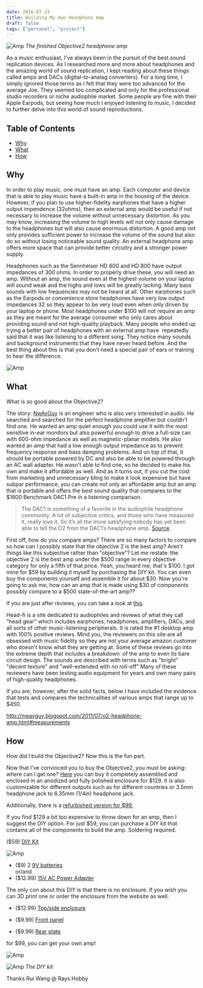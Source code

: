 ```yaml
---
date: 2016-07-23
title: Building My Own Headphone Amp
draft: false
tags: ["personal", "project"]
---
```


![Amp](/amp/IMG_1212.jpg)
*The finished Objective2 headphone amp*

As a music enthusiast, I've always been in the pursuit of the best sound replication devices. As I researched more and more about headphones and the amazing world of sound replication, I kept reading about these things called amps and DACs (digital-to-analag converters). For a long time, I simply ignored those terms as I felt that they were too advanced for the average Joe. They seemed too complicated and only for the professional studio recorders or niche audiophile market. Some people are fine with their Apple Earpods, but seeing how much I enjoyed listening to music, I decided to further delve into this world of sound reproductions.

## Table of Contents

- [Why](#why)
- [What](#what)
- [How](#how)

<a name="why"></a>
## Why

In order to play music, one must have an amp. Each computer and device that is able to play music have a built-in amp in the housing of the device. However, if you plan to use higher-fidelity earphones that have a higher output impendence (32ohms), then an external amp would be useful if not necessary to increase the volume without unnecessary distortion. As you may know, increasing the volume to high levels will not only cause damage to the headphones but will also cause enormous distortion. A good amp not only provides sufficient power to increase the volume of the sound but also do so without losing noticeable sound quality. An external headphone amp offers more space that can provide better circuitry and a stronger power supply.

Headphones such as the Sennheiser HD 600 and HD 800 have output impedances of 300 ohms. In order to properly drive these, you will need an amp. Without an amp, the sound even at the highest volume on your laptop will sound weak and the highs and lows will be greatly lacking. Many bass sounds with low frequencies may not be heard at all. Other earphones such as the Earpods or convenience store headphones have very low output impedances 32 so they appear to be very loud even when only driven by your laptop or phone. Most headphones under $100 will not require an amp as they are meant for the average consumer who only cares about providing sound and not high-quality playback. Many people who ended up trying a better pair of headphones with an external amp have  repeatedly said that it was like listening to a different song. They notice many sounds and background instruments that they have never heard before. And the best thing about this is that you don't need a special pair of ears or training to hear the difference.

![Amp](/amp/IMG_1207.jpg)

<a name="what"></a>
##  What

What is so good about the Objective2?

The story: [NwAvGuy](https://spectrum.ieee.org/tech-history/silicon-revolution/nwavguy-the-audio-genius-who-vanished) is an engineer who is also very interested in audio. He searched and searched for the perfect headphone amplifier but couldn't find one. He wanted an amp quiet enough you could use it with the most sensitive in-ear monitors but also powerful enough to drive a full-size can with 600-ohm impedance as well as magnetic-planar models. He also wanted an amp that had a low enough output impedance as to prevent frequency response and bass damping problems. And on top of that, it should be portable powered by DC and also be able to be powered through an AC wall adapter. He wasn't able to find one, so he decided to make his own and make it affordable as well. And as it turns out, if you cut the cost from marketing and unnecessary bling to make it look expensive but have subpar performance, you can create not only an affordable amp but an amp that is portable and offers the best sound quality that compares to the $1600 Benchmark DAC1 Pre in a listening comparison.

> The DAC1 is something of a favorite in the audiophile headphone community. A lot of subjective critics, and those who have measured it, really love it. So it’s all the more satisfying nobody has yet been able to tell the O2 from the DAC1’s headphone amp. [Source](http://nwavguy.blogspot.com/2011/07/o2-headphone-amp.html#measurements)


First off, how do you compare amps? There are so many factors to compare so how can I possibly state that the objective 2 is the best amp? Aren't things like this subjective rather than "objective"? Let me restate: the objective 2 is the best amp under the $500 range in every objective category for only a fifth of that price. Yeah, you heard me, that's $100. I got mine for $59 by building it myself by purchasing the DIY kit. You can even buy the components yourself and assemble it for about $30. Now you're going to ask me, how can an amp that is made using $30 of components possibly compare to a $500 state-of-the-art amp??

If you are just after reviews, you can take a look at [this](http://www.head-fi.org/products/jds-labs-assembled-objective2-headphone-amplifier).

Head-fi is a site dedicated to audiophiles and reviews of what they call "head gear" which includes earphones, headphones, amplifiers, DACs, and all sorts of other music-listening peripherals. It is rated the #1 desktop amp with 100% positive reviews. Mind you, the reviewers on this site are all obsessed with music fidelity so they are not your average amazon customer who doesn't know what they are getting at. Some of these reviews go into the extreme depth that includes a breakdown  of the amp to even its bare circuit design. The sounds are described with terms such as "bright" "decent texture" and "well-extended with no roll-off" Many of these reviewers have been testing audio equipment for years and own many pairs of high-quality headphones.

If you are, however, after the solid facts, below I have included the evidence that tests and compares the technicalities of various amps that range up to $450.

http://nwavguy.blogspot.com/2011/07/o2-headphone-amp.html#measurements

<a name="how"></a>
##  How
How did I build the Objective2? Now this is the fun part.

Now that I've convinced you to buy the Objective2, you must be asking: where can I get one? [Here](https://www.jdslabs.com/products/35/objective2-headphone-amplifier/) you can buy it completely assembled and enclosed in an anodized and fully polished enclosure for $129. It is also customizable for different outputs such as for different countries or 3.5mm headphone jack to 6.35mm (1/4in) headphone jack.

Additionally, there is a [refurbished version for $99.](https://www.jdslabs.com/products/167/objective2-headphone-amplifier-b-stock/)

If you find $129 a bit too expensive to throw down for an amp, then I suggest the DIY option. For just $59, you can purchase a DIY kit that contains all of the components to build the amp. Soldering required.

($59) [DIY Kit](https://www.jdslabs.com/products/82/objective2-diy-kit/)

![Amp](/amp/IMG_1205.jpg)

- ($9) 2 [9V batteries](https://www.amazon.com/Tenergy-Centura-Self-Discharge-Rechargeable-Batteries/dp/B003QUNYQI/ref=sr_1_10_a_it?ie=UTF8&amp;qid=1469762948&amp;sr=8-10&amp;keywords=9v+rechargeable+batteries)<br>
or/and<br>
- ($12.99) [15V AC Power Adapter](https://www.jdslabs.com/products/147/us-15vac-power-adapter-for-objective2/)

The only con about this DIY is that there is no enclosure. If you wish you can 3D print one or order the enclosure from the website as well.<br>

- ($12.99) [Top/side enclosure](https://www.jdslabs.com/products/94/aluminum-enclosure-for-objective2/)

- ($9.99) [Front panel](https://www.jdslabs.com/products/34/machined-objective2-front-panel/)

- ($9.99) [Rear plate](https://www.jdslabs.com/products/163/machined-objective2-odac-rear-plate-ac-usb-jacks/)<br>

for $99, you can get your own amp!

![Amp](/amp/IMG_2449.jpg)

![Amp](/amp/IMG_1203.jpg)
*The DIY kit*

Thanks Rui Wang @ Rays Hobby